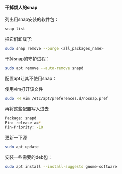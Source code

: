 #### 干掉烦人的snap

列出用snap安装的软件包：

```bash
snap list
```

把它们卸载了:

```bash
sudo snap remove --purge <all_packages_name>
```

干掉snap的守护进程：

```bash
sudo apt remove --auto-remove snapd
```

配置apt让其不使用snap：

使用vim打开该文件

```bash
sudo -H vim /etc/apt/preferences.d/nosnap.pref
```

再将这些配置写入进去

```bash
Package: snapd
Pin: release a=*
Pin-Priority: -10
```

更新一下源

```bash
sudo apt update
```

安装一些需要的deb包：

```bash
sudo apt install --install-suggests gnome-software
```
